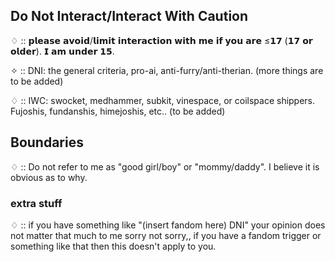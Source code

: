 ## Do Not Interact/Interact With Caution
♢ :: 𝗽𝗹𝗲𝗮𝘀𝗲 𝗮𝘃𝗼𝗶𝗱/𝗹𝗶𝗺𝗶𝘁 𝗶𝗻𝘁𝗲𝗿𝗮𝗰𝘁𝗶𝗼𝗻 𝘄𝗶𝘁𝗵 𝗺𝗲 𝗶𝗳 𝘆𝗼𝘂 𝗮𝗿𝗲 ≤𝟭𝟳 (𝟭𝟳 𝗼𝗿 𝗼𝗹𝗱𝗲𝗿). 𝗜 𝗮𝗺 𝘂𝗻𝗱𝗲𝗿 𝟭𝟱.

✧ :: DNI: the general criteria, pro-ai, anti-furry/anti-therian. (more things are to be added)

♢ :: IWC: swocket, medhammer, subkit, vinespace, or coilspace shippers. Fujoshis, fundanshis, himejoshis, etc.. (to be added)

## Boundaries

♢ :: Do not refer to me as "good girl/boy" or "mommy/daddy". I believe it is obvious as to why.

### extra stuff

♢ :: if you have something like "(insert fandom here) DNI" your opinion does not matter that much to me sorry not sorry,, if you have a fandom trigger or something like that then this doesn't apply to you.
